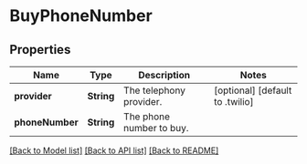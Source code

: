 # BuyPhoneNumber

## Properties
Name | Type | Description | Notes
------------ | ------------- | ------------- | -------------
**provider** | **String** | The telephony provider. | [optional] [default to .twilio]
**phoneNumber** | **String** | The phone number to buy. | 

[[Back to Model list]](../README.md#documentation-for-models) [[Back to API list]](../README.md#documentation-for-api-endpoints) [[Back to README]](../README.md)


